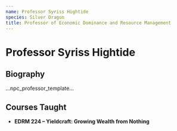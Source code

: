 ```yaml
---
name: Professor Syriss Hightide
species: Silver Dragon
title: Professor of Economic Dominance and Resource Management
---
```


# Professor Syriss Hightide

## Biography
...npc_professor_template...

## Courses Taught
- **EDRM 224 – Yieldcraft: Growing Wealth from Nothing**
